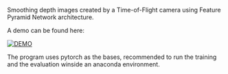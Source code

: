 Smoothing depth images created by a Time-of-Flight camera using Feature Pyramid Network architecture.

A demo can be found here:

[![DEMO](https://img.youtube.com/vi/hZ-XVuNajUo/0.jpg)](https://youtu.be/hZ-XVuNajUo)

The program uses pytorch as the bases, recommended to run the training and the evaluation winside an anaconda environment.
